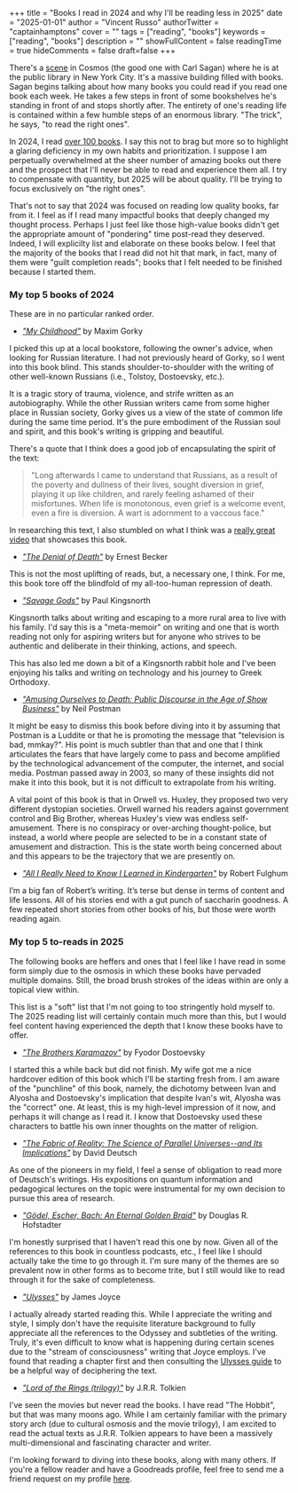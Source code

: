 +++
title = "Books I read in 2024 and why I'll be reading less in 2025"
date = "2025-01-01"
author = "Vincent Russo"
authorTwitter = "captainhamptons"
cover = ""
tags = ["reading", "books"]
keywords = ["reading", "books"]
description = ""
showFullContent = false
readingTime = true
hideComments = false
draft=false
+++

There's a [scene](https://www.youtube.com/watch?v=EuvKdE5e3eo&ab_channel=MaximilianMontserrat) in Cosmos (the good one
with Carl Sagan) where he is at the public library in New York City. It's a massive building filled with books. Sagan
begins talking about how many books you could read if you read one book each week. He takes a few steps in front of some
bookshelves he's standing in front of and stops shortly after. The entirety of one's reading life is contained within a
few humble steps of an enormous library. "The trick", he says, "to read the right ones".

In 2024, I read [over 100 books](https://www.goodreads.com/readingchallenges/gr/annual/2024). I say this not to brag but
more so to highlight a glaring deficiency in my own habits and prioritization. I suppose I am perpetually overwhelmed at
the sheer number of amazing books out there and the prospect that I'll never be able to read and experience them all. I
try to compensate with quantity, but 2025 will be about quality. I'll be trying to focus exclusively on "the right
ones".

That's not to say that 2024 was focused on reading low quality books, far from it. I feel as if I read many impactful
books that deeply changed my thought process. Perhaps I just feel like those high-value books didn't get the
appropriate amount of "pondering" time post-read they deserved. Indeed, I will explicilty list and elaborate on
these books below. I feel that the majority of the books that I read did not hit that mark, in fact, many of them were
"guilt completion reads"; books that I felt needed to be finished because I started them.

### My top 5 books of 2024

These are in no particular ranked order.

- *["My Childhood"](https://www.goodreads.com/book/show/163620.My_Childhood)* by Maxim Gorky

I picked this up at a local bookstore, following the owner's advice, when looking for Russian literature. I had not previously
heard of Gorky, so I went into this book blind. This stands shoulder-to-shoulder with the writing of other well-known
Russians (i.e., Tolstoy, Dostoevsky, etc.).

It is a tragic story of trauma, violence, and strife written as an autobiography. While the other Russian writers came
from some higher place in Russian society, Gorky gives us a view of the state of common life during the same time
period. It's the pure embodiment of the Russian soul and spirit, and this book's writing is gripping and beautiful.

There's a quote that I think does a good job of encapsulating the spirit of the text:

> "Long afterwards I came to understand that Russians, as a result of the poverty and dullness of their lives, sought
diversion in grief, playing it up like children, and rarely feeling ashamed of their misfortunes. When life is
monotonous, even grief is a welcome event, even a fire is diversion. A wart is adornment to a vaccous face."

In researching this text, I also stumbled on what I think was a [really great
video](https://www.youtube.com/watch?v=k6yhhQznEhE&ab_channel=TheActiveMind) that showcases this book.

- *["The Denial of Death"](https://www.goodreads.com/book/show/2761.The_Denial_of_Death)* by Ernest Becker

This is not the most uplifting of reads, but, a necessary one, I think. For me, this book tore off the blindfold of my
all-too-human repression of death. 

- *["Savage Gods"](https://www.goodreads.com/book/show/44788820-savage-gods)* by Paul Kingsnorth

Kingsnorth talks about writing and escaping to a more rural area to live with his family. I'd say this is a
"meta-memoir" on writing and one that is worth reading not only for aspiring writers but for anyone who strives to be
authentic and deliberate in their thinking, actions, and speech. 

This has also led me down a bit of a Kingsnorth rabbit hole and I've been enjoying his talks and writing on technology
and his journey to Greek Orthodoxy.

- *["Amusing Ourselves to Death: Public Discourse in the Age of Show Business"](https://www.goodreads.com/book/show/74034.Amusing_Ourselves_to_Death)* by Neil Postman

It might be easy to dismiss this book before diving into it by assuming that Postman is a Luddite or that he is
promoting the message that "television is bad, mmkay?". His point is much subtler than that and one that I think
articulates the fears that have largely come to pass and become amplified by the technological advancement of the
computer, the internet, and social media. Postman passed away in 2003, so many of these insights did not make it into
this book, but it is not difficult to extrapolate from his writing.

A vital point of this book is that in Orwell vs. Huxley, they proposed two very different dystopian societies. Orwell
warned his readers against government control and Big Brother, whereas Huxley's view was endless self-amusement. There
is no conspiracy or over-arching thought-police, but instead, a world where people are selected to be in a constant
state of amusement and distraction. This is the state worth being concerned about and this appears to be the trajectory
that we are presently on.

- *["All I Really Need to Know I Learned in Kindergarten"](https://www.goodreads.com/book/show/34760.All_I_Really_Need_to_Know_I_Learned_in_Kindergarten)* by Robert Fulghum

I’m a big fan of Robert’s writing. It’s terse but dense in terms of content and life lessons. All of his stories end
with a gut punch of saccharin goodness. A few repeated short stories from other books of his, but those were worth
reading again.

### My top 5 to-reads in 2025

The following books are heffers and ones that I feel like I have read in some form simply due to the osmosis in which
these books have pervaded multiple domains. Still, the broad brush strokes of the ideas within are only a topical view
within. 

This list is a "soft" list that I'm not going to too stringently hold myself to. The 2025 reading list will certainly
contain much more than this, but I would feel content having experienced the depth that I know these books have to
offer.

* *["The Brothers Karamazov"](https://www.goodreads.com/book/show/4934.The_Brothers_Karamazov)* by Fyodor Dostoevsky

I started this a while back but did not finish. My wife got me a nice hardcover edition of this book which I'll be
starting fresh from. I am aware of the "punchline" of this book, namely, the dichotomy between Ivan and Alyosha and
Dostoevsky's implication that despite Ivan's wit, Alyosha was the "correct" one. At least, this is my high-level
impression of it now, and perhaps it will change as I read it. I know that Dostoevsky used these characters to battle
his own inner thoughts on the matter of religion.

* *["The Fabric of Reality: The Science of Parallel Universes--and Its Implications"](https://www.goodreads.com/book/show/177068.The_Fabric_of_Reality)* by David Deutsch

As one of the pioneers in my field, I feel a sense of obligation to read more of Deutsch's writings. His expositions on
quantum information and pedagogical lectures on the topic were instrumental for my own decision to pursue this area of
research.

* *["Gödel, Escher, Bach: An Eternal Golden Braid"](https://www.goodreads.com/book/show/24113.G_del_Escher_Bach)* by Douglas R. Hofstadter

I'm honestly surprised that I haven't read this one by now. Given all of the references to this book in countless
podcasts, etc., I feel like I should actually take the time to go through it. I'm sure many of the themes are so
prevalent now in other forms as to become trite, but I still would like to read through it for the sake of completeness.

* *["Ulysses"](https://www.goodreads.com/book/show/338798.Ulysses?ref=nav_sb_ss_1_5)* by James Joyce

I actually already started reading this. While I appreciate the writing and style, I simply don't have the requisite
literature background to fully appreciate all the references to the Odyssey and subtleties of the writing. Truly, it's
even difficult to know what is happening during certain scenes due to the "stream of consciousness" writing that Joyce
employs. I've found that reading a chapter first and then consulting the [Ulysses guide](https://www.ulyssesguide.com/)
to be a helpful way of deciphering the text.

* *["Lord of the Rings (trilogy)"](https://www.goodreads.com/book/show/33.The_Lord_of_the_Rings)* by J.R.R. Tolkien

I've seen the movies but never read the books. I have read "The Hobbit", but that was many moons ago. While I am
certainly familiar with the primary story arch (due to cultural osmosis and the movie trilogy), I am excited to read
the actual texts as J.R.R. Tolkien appears to have been a massively multi-dimensional and fascinating character and
writer.

I'm looking forward to diving into these books, along with many others. If you're a fellow reader and have a Goodreads
profile, feel free to send me a friend request on my profile
[here](https://www.goodreads.com/user/show/3600868-vincent-russo).
